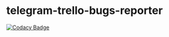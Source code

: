 # telegram-trello-bugs-reporter
[![Codacy Badge](https://api.codacy.com/project/badge/Grade/03e8c3846a0a432ebbe3162018847088)](https://app.codacy.com/app/alexpulich/telegram-trello-bugs-reporter?utm_source=github.com&utm_medium=referral&utm_content=alexpulich/telegram-trello-bugs-reporter&utm_campaign=Badge_Grade_Settings)
